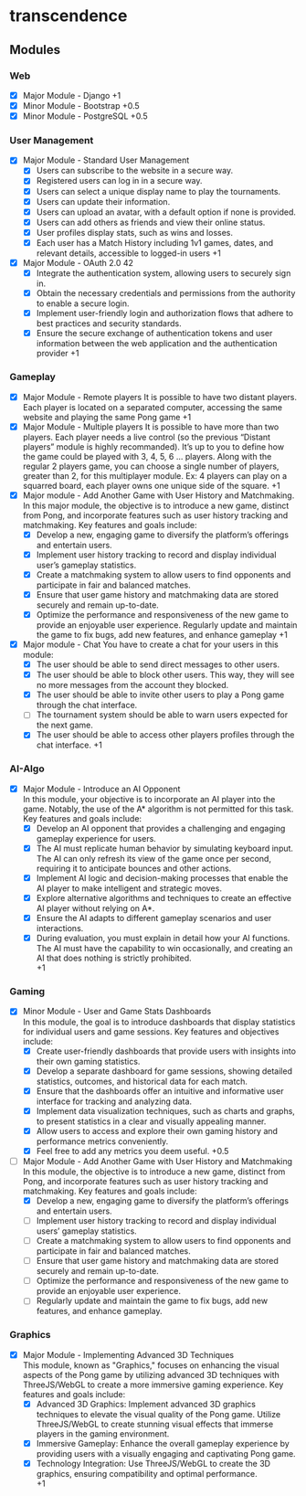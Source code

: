 # transcendence
## Modules
### Web
- [X] Major Module - Django
+1
- [X] Minor Module - Bootstrap
+0.5
- [x] Minor Module - PostgreSQL
+0.5
### User Management
- [X] Major Module - Standard User Management
    - [X] Users can subscribe to the website in a secure way.
    - [X] Registered users can log in in a secure way.
    - [X] Users can select a unique display name to play the tournaments.
    - [X] Users can update their information.
    - [X] Users can upload an avatar, with a default option if none is provided.
    - [X] Users can add others as friends and view their online status.
    - [X] User profiles display stats, such as wins and losses.
    - [X] Each user has a Match History including 1v1 games, dates, and relevant details, accessible to logged-in users
+1
- [X] Major Module - OAuth 2.0 42
    - [X] Integrate the authentication system, allowing users to securely sign in.
    - [X] Obtain the necessary credentials and permissions from the authority to enable a secure login.
    - [X] Implement user-friendly login and authorization flows that adhere to best practices and security standards.
    - [X] Ensure the secure exchange of authentication tokens and user information between the web application and the authentication provider
+1
### Gameplay
- [X] Major Module - Remote players
    It is possible to have two distant players. Each player is located on a separated computer, accessing the same website and playing the same Pong game
+1
- [X] Major Module - Multiple players
    It is possible to have more than two players. Each player needs a live control (so the previous “Distant players” module is highly recommanded). It’s up to you to define how the game could be played with 3, 4, 5, 6 ... players. Along with the regular 2 players game, you can choose a single number of players, greater than 2, for this multiplayer module. Ex: 4 players can play on a squarred board, each player owns one unique side of the square.
+1
- [X] Major module - Add Another Game with User History and Matchmaking.
    In this major module, the objective is to introduce a new game, distinct from Pong, and incorporate features such as user history tracking and matchmaking. Key features and goals include:
    - [X] Develop a new, engaging game to diversify the platform’s offerings and entertain users.
    - [X] Implement user history tracking to record and display individual user’s gameplay statistics.
    - [X] Create a matchmaking system to allow users to find opponents and participate in fair and balanced matches.
    - [X] Ensure that user game history and matchmaking data are stored securely and remain up-to-date.
    - [X] Optimize the performance and responsiveness of the new game to provide an enjoyable user experience. Regularly update and maintain the game to fix bugs, add new features, and enhance gameplay
+1
- [X] Major module - Chat
    You have to create a chat for your users in this module:
    - [X] The user should be able to send direct messages to other users.
    - [X] The user should be able to block other users. This way, they will see no more messages from the account they blocked.
    - [X] The user should be able to invite other users to play a Pong game through the chat interface.
    - [ ] The tournament system should be able to warn users expected for the next game.
    - [X] The user should be able to access other players profiles through the chat interface.
+1
### AI-Algo
- [X] Major Module - Introduce an AI Opponent  
    In this module, your objective is to incorporate an AI player into the game. Notably, the use of the A* algorithm is not permitted for this task. Key features and goals include:  
    - [X] Develop an AI opponent that provides a challenging and engaging gameplay experience for users.  
    - [X] The AI must replicate human behavior by simulating keyboard input. The AI can only refresh its view of the game once per second, requiring it to anticipate bounces and other actions.  
    - [X] Implement AI logic and decision-making processes that enable the AI player to make intelligent and strategic moves.  
    - [X] Explore alternative algorithms and techniques to create an effective AI player without relying on A*.  
    - [X] Ensure the AI adapts to different gameplay scenarios and user interactions.  
    - [X] During evaluation, you must explain in detail how your AI functions. The AI must have the capability to win occasionally, and creating an AI that does nothing is strictly prohibited.  
+1
### Gaming
- [x] Minor Module - User and Game Stats Dashboards  
    In this module, the goal is to introduce dashboards that display statistics for individual users and game sessions. Key features and objectives include:  
    - [X] Create user-friendly dashboards that provide users with insights into their own gaming statistics.  
    - [X] Develop a separate dashboard for game sessions, showing detailed statistics, outcomes, and historical data for each match.  
    - [X] Ensure that the dashboards offer an intuitive and informative user interface for tracking and analyzing data.  
    - [X] Implement data visualization techniques, such as charts and graphs, to present statistics in a clear and visually appealing manner.  
    - [X] Allow users to access and explore their own gaming history and performance metrics conveniently.  
    - [X] Feel free to add any metrics you deem useful.
+0.5
- [ ] Major Module - Add Another Game with User History and Matchmaking  
    In this module, the objective is to introduce a new game, distinct from Pong, and incorporate features such as user history tracking and matchmaking. Key features and goals include:  
    - [X] Develop a new, engaging game to diversify the platform’s offerings and entertain users.  
    - [ ] Implement user history tracking to record and display individual users’ gameplay statistics.  
    - [ ] Create a matchmaking system to allow users to find opponents and participate in fair and balanced matches.  
    - [ ] Ensure that user game history and matchmaking data are stored securely and remain up-to-date.  
    - [ ] Optimize the performance and responsiveness of the new game to provide an enjoyable user experience.  
    - [ ] Regularly update and maintain the game to fix bugs, add new features, and enhance gameplay.
### Graphics
- [X] Major Module - Implementing Advanced 3D Techniques  
    This module, known as "Graphics," focuses on enhancing the visual aspects of the Pong game by utilizing advanced 3D techniques with ThreeJS/WebGL to create a more immersive gaming experience. Key features and goals include:  
    - [X] Advanced 3D Graphics: Implement advanced 3D graphics techniques to elevate the visual quality of the Pong game. Utilize ThreeJS/WebGL to create stunning visual effects that immerse players in the gaming environment.  
    - [X] Immersive Gameplay: Enhance the overall gameplay experience by providing users with a visually engaging and captivating Pong game.  
    - [X] Technology Integration: Use ThreeJS/WebGL to create the 3D graphics, ensuring compatibility and optimal performance.  
+1
